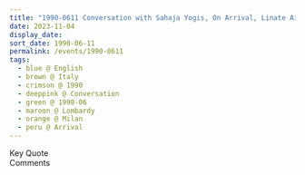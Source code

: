 ```yaml
---
title: "1990-0611 Conversation with Sahaja Yogis, On Arrival, Linate Airport, Milan, Lombardy, Italy"
date: 2023-11-04
display_date: 
sort_date: 1990-06-11
permalink: /events/1990-0611
tags:
  - blue @ English
  - brown @ Italy
  - crimson @ 1990
  - deeppink @ Conversation
  - green @ 1990-06
  - maroon @ Lombardy
  - orange @ Milan
  - peru @ Arrival
---
```


<wave-list>
  <list-title color="green" width="75">Key Quote</list-title>
  <list-item color="BlanchedAlmond"  width="200"></list-item>
  <list-item color="Lavender"></list-item>
  <list-item color="BlanchedAlmond"></list-item>
</wave-list>

<br>

<wave-list>
  <list-title color="green" width="75">Comments</list-title>
  <list-item color="BlanchedAlmond"  width="200"></list-item>
  <list-item color="Lavender"></list-item>
  <list-item color="BlanchedAlmond"></list-item>
</wave-list>